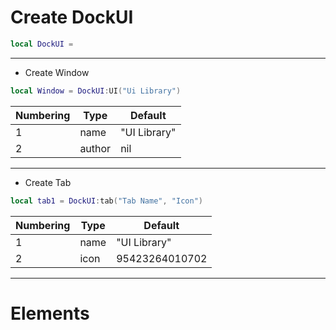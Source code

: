 # Create DockUI
```lua
local DockUI = 
```

<hr>

- Create Window
```lua
local Window = DockUI:UI("Ui Library")
```

| Numbering | Type    | Default      |
|-----------|---------|--------------|
| 1         | name    | "UI Library" |
| 2         | author  | nil          |

<hr>

- Create Tab
```lua
local tab1 = DockUI:tab("Tab Name", "Icon")
```

| Numbering | Type    | Default       |
|-----------|---------|---------------|
| 1         | name    | "UI Library"  |
| 2         | icon    |95423264010702 |

<hr>

# Elements


